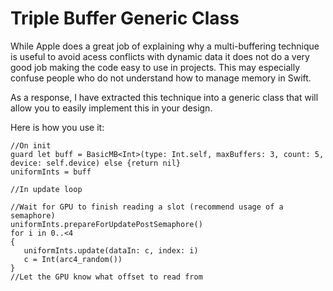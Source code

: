 # Triple Buffer Generic Class

While Apple does a great job of explaining why a multi-buffering technique is useful to avoid acess conflicts with dynamic data it does not do a very good job making the code easy to use in projects. This may especially confuse people who do not understand how to manage memory in Swift.

As a response, I have extracted this technique into a generic class that will allow you to easily implement this in your design.

Here is how you use it:

~~~~
//On init
guard let buff = BasicMB<Int>(type: Int.self, maxBuffers: 3, count: 5, device: self.device) else {return nil}
uniformInts = buff

//In update loop

//Wait for GPU to finish reading a slot (recommend usage of a semaphore)
uniformInts.prepareForUpdatePostSemaphore()
for i in 0..<4
{
   uniformInts.update(dataIn: c, index: i)
   c = Int(arc4_random())
}
//Let the GPU know what offset to read from
~~~~

